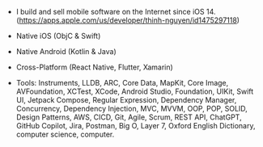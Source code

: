 * I build and sell mobile software on the Internet since iOS 14. (https://apps.apple.com/us/developer/thinh-nguyen/id1475297118)

* Native iOS (ObjC & Swift)
* Native Android (Kotlin & Java)
* Cross-Platform (React Native, Flutter, Xamarin)
* Tools: Instruments, LLDB, ARC, Core Data, MapKit, Core Image, AVFoundation, XCTest, XCode, Android Studio, Foundation, UIKit, Swift UI, Jetpack Compose, Regular Expression, Dependency Manager, Concurrency, Dependency Injection, MVC, MVVM, OOP, POP, SOLID, Design Patterns, AWS, CICD, Git, Agile, Scrum, REST API, ChatGPT, GitHub Copilot, Jira, Postman, Big O, Layer 7, Oxford English Dictionary, computer science, computer.

